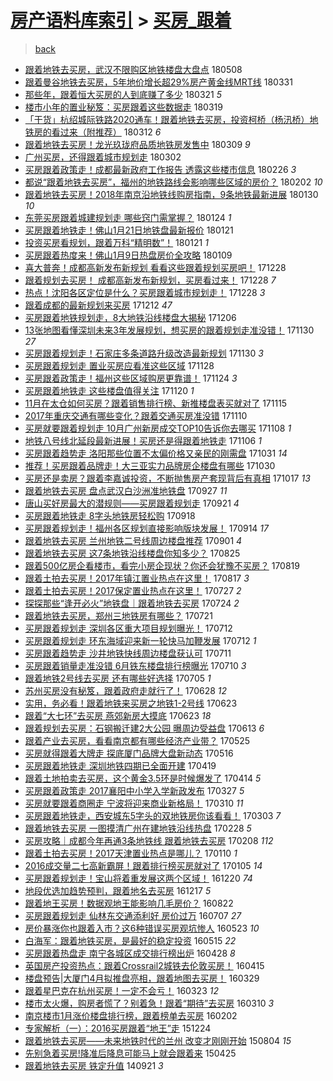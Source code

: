[房产语料库索引](../../README.md)  > [买房_跟着](买房_跟着.md)
====
> [back](../README.md)

- [跟着地铁去买房，武汉不限购区地铁楼盘大盘点](http://jkwz.applinzi.com/ittc/7100694154789258251.html#%E8%B7%9F%E7%9D%80%E5%9C%B0%E9%93%81%E5%8E%BB%E4%B9%B0%E6%88%BF%EF%BC%8C%E6%AD%A6%E6%B1%89%E4%B8%8D%E9%99%90%E8%B4%AD%E5%8C%BA%E5%9C%B0%E9%93%81%E6%A5%BC%E7%9B%98%E5%A4%A7%E7%9B%98%E7%82%B9) 180508  
- [跟着曼谷地铁去买房，5年地价增长超29%房产黄金线MRT线](http://jkwz.applinzi.com/ittc/7086599560522892305.html#%E8%B7%9F%E7%9D%80%E6%9B%BC%E8%B0%B7%E5%9C%B0%E9%93%81%E5%8E%BB%E4%B9%B0%E6%88%BF%EF%BC%8C5%E5%B9%B4%E5%9C%B0%E4%BB%B7%E5%A2%9E%E9%95%BF%E8%B6%8529%25%E6%88%BF%E4%BA%A7%E9%BB%84%E9%87%91%E7%BA%BFMRT%E7%BA%BF) 180331  
- [那些年，跟着恒大买房的人到底赚了多少](http://jkwz.applinzi.com/ittc/7082924010201678865.html#%E9%82%A3%E4%BA%9B%E5%B9%B4%EF%BC%8C%E8%B7%9F%E7%9D%80%E6%81%92%E5%A4%A7%E4%B9%B0%E6%88%BF%E7%9A%84%E4%BA%BA%E5%88%B0%E5%BA%95%E8%B5%9A%E4%BA%86%E5%A4%9A%E5%B0%91) 180321 *5* 
- [楼市小年的置业秘笈：买房跟着这些数据走](http://jkwz.applinzi.com/ittc/7082282463009440785.html#%E6%A5%BC%E5%B8%82%E5%B0%8F%E5%B9%B4%E7%9A%84%E7%BD%AE%E4%B8%9A%E7%A7%98%E7%AC%88%EF%BC%9A%E4%B9%B0%E6%88%BF%E8%B7%9F%E7%9D%80%E8%BF%99%E4%BA%9B%E6%95%B0%E6%8D%AE%E8%B5%B0) 180319  
- [「干货」杭绍城际铁路2020通车！跟着地铁去买房，投资柯桥（杨汛桥）地铁房的看过来（附推荐）](http://jkwz.applinzi.com/ittc/7079642471938393098.html#%E3%80%8C%E5%B9%B2%E8%B4%A7%E3%80%8D%E6%9D%AD%E7%BB%8D%E5%9F%8E%E9%99%85%E9%93%81%E8%B7%AF2020%E9%80%9A%E8%BD%A6%EF%BC%81%E8%B7%9F%E7%9D%80%E5%9C%B0%E9%93%81%E5%8E%BB%E4%B9%B0%E6%88%BF%EF%BC%8C%E6%8A%95%E8%B5%84%E6%9F%AF%E6%A1%A5%EF%BC%88%E6%9D%A8%E6%B1%9B%E6%A1%A5%EF%BC%89%E5%9C%B0%E9%93%81%E6%88%BF%E7%9A%84%E7%9C%8B%E8%BF%87%E6%9D%A5%EF%BC%88%E9%99%84%E6%8E%A8%E8%8D%90%EF%BC%89) 180312 *6* 
- [跟着地铁去买房！龙光玖珑府品质地铁房发售中](http://jkwz.applinzi.com/ittc/7078536623711323152.html#%E8%B7%9F%E7%9D%80%E5%9C%B0%E9%93%81%E5%8E%BB%E4%B9%B0%E6%88%BF%EF%BC%81%E9%BE%99%E5%85%89%E7%8E%96%E7%8F%91%E5%BA%9C%E5%93%81%E8%B4%A8%E5%9C%B0%E9%93%81%E6%88%BF%E5%8F%91%E5%94%AE%E4%B8%AD) 180309 *9* 
- [广州买房，还得跟着城市规划走](http://jkwz.applinzi.com/ittc/7075806209460667408.html#%E5%B9%BF%E5%B7%9E%E4%B9%B0%E6%88%BF%EF%BC%8C%E8%BF%98%E5%BE%97%E8%B7%9F%E7%9D%80%E5%9F%8E%E5%B8%82%E8%A7%84%E5%88%92%E8%B5%B0) 180302  
- [买房跟着政策走！成都最新政府工作报告 透露这些楼市信息](http://jkwz.applinzi.com/ittc/7074315178735043591.html#%E4%B9%B0%E6%88%BF%E8%B7%9F%E7%9D%80%E6%94%BF%E7%AD%96%E8%B5%B0%EF%BC%81%E6%88%90%E9%83%BD%E6%9C%80%E6%96%B0%E6%94%BF%E5%BA%9C%E5%B7%A5%E4%BD%9C%E6%8A%A5%E5%91%8A+%E9%80%8F%E9%9C%B2%E8%BF%99%E4%BA%9B%E6%A5%BC%E5%B8%82%E4%BF%A1%E6%81%AF) 180226 *3* 
- [都说“跟着地铁去买房”，福州的地铁路线会影响哪些区域的房价？](http://jkwz.applinzi.com/ittc/7065553990626837520.html#%E9%83%BD%E8%AF%B4%E2%80%9C%E8%B7%9F%E7%9D%80%E5%9C%B0%E9%93%81%E5%8E%BB%E4%B9%B0%E6%88%BF%E2%80%9D%EF%BC%8C%E7%A6%8F%E5%B7%9E%E7%9A%84%E5%9C%B0%E9%93%81%E8%B7%AF%E7%BA%BF%E4%BC%9A%E5%BD%B1%E5%93%8D%E5%93%AA%E4%BA%9B%E5%8C%BA%E5%9F%9F%E7%9A%84%E6%88%BF%E4%BB%B7%EF%BC%9F) 180202 *10* 
- [跟着地铁去买房！2018年南京沿地铁线购房指南，9条地铁最新进展](http://jkwz.applinzi.com/ittc/7064277006944830470.html#%E8%B7%9F%E7%9D%80%E5%9C%B0%E9%93%81%E5%8E%BB%E4%B9%B0%E6%88%BF%EF%BC%812018%E5%B9%B4%E5%8D%97%E4%BA%AC%E6%B2%BF%E5%9C%B0%E9%93%81%E7%BA%BF%E8%B4%AD%E6%88%BF%E6%8C%87%E5%8D%97%EF%BC%8C9%E6%9D%A1%E5%9C%B0%E9%93%81%E6%9C%80%E6%96%B0%E8%BF%9B%E5%B1%95) 180130 *10* 
- [东莞买房跟着城建规划走 哪些窍门需掌握？](http://jkwz.applinzi.com/ittc/7062174384301540369.html#%E4%B8%9C%E8%8E%9E%E4%B9%B0%E6%88%BF%E8%B7%9F%E7%9D%80%E5%9F%8E%E5%BB%BA%E8%A7%84%E5%88%92%E8%B5%B0+%E5%93%AA%E4%BA%9B%E7%AA%8D%E9%97%A8%E9%9C%80%E6%8E%8C%E6%8F%A1%EF%BC%9F) 180124 *1* 
- [买房跟着地铁走！佛山1月21日地铁盘最新报价](http://jkwz.applinzi.com/ittc/7060950107938096139.html#%E4%B9%B0%E6%88%BF%E8%B7%9F%E7%9D%80%E5%9C%B0%E9%93%81%E8%B5%B0%EF%BC%81%E4%BD%9B%E5%B1%B11%E6%9C%8821%E6%97%A5%E5%9C%B0%E9%93%81%E7%9B%98%E6%9C%80%E6%96%B0%E6%8A%A5%E4%BB%B7) 180121  
- [投资买房看规划，跟着万科“精明数”！](http://jkwz.applinzi.com/ittc/7060768814377993233.html#%E6%8A%95%E8%B5%84%E4%B9%B0%E6%88%BF%E7%9C%8B%E8%A7%84%E5%88%92%EF%BC%8C%E8%B7%9F%E7%9D%80%E4%B8%87%E7%A7%91%E2%80%9C%E7%B2%BE%E6%98%8E%E6%95%B0%E2%80%9D%EF%BC%81) 180121 *1* 
- [买房跟着热度来！佛山1月9日热盘房价全攻略](http://jkwz.applinzi.com/ittc/7056496059507803143.html#%E4%B9%B0%E6%88%BF%E8%B7%9F%E7%9D%80%E7%83%AD%E5%BA%A6%E6%9D%A5%EF%BC%81%E4%BD%9B%E5%B1%B11%E6%9C%889%E6%97%A5%E7%83%AD%E7%9B%98%E6%88%BF%E4%BB%B7%E5%85%A8%E6%94%BB%E7%95%A5) 180109  
- [喜大普奔！成都高新发布新规划 看看这些跟着规划买房吧！](http://jkwz.applinzi.com/ittc/7052087170632778768.html#%E5%96%9C%E5%A4%A7%E6%99%AE%E5%A5%94%EF%BC%81%E6%88%90%E9%83%BD%E9%AB%98%E6%96%B0%E5%8F%91%E5%B8%83%E6%96%B0%E8%A7%84%E5%88%92+%E7%9C%8B%E7%9C%8B%E8%BF%99%E4%BA%9B%E8%B7%9F%E7%9D%80%E8%A7%84%E5%88%92%E4%B9%B0%E6%88%BF%E5%90%A7%EF%BC%81) 171228  
- [跟着规划去买房！  成都高新发布新规划，买房看过来！](http://jkwz.applinzi.com/ittc/7052072982787130385.html#%E8%B7%9F%E7%9D%80%E8%A7%84%E5%88%92%E5%8E%BB%E4%B9%B0%E6%88%BF%EF%BC%81++%E6%88%90%E9%83%BD%E9%AB%98%E6%96%B0%E5%8F%91%E5%B8%83%E6%96%B0%E8%A7%84%E5%88%92%EF%BC%8C%E4%B9%B0%E6%88%BF%E7%9C%8B%E8%BF%87%E6%9D%A5%EF%BC%81) 171228 *7* 
- [热点！沈阳各区定位是什么？买房跟着城市规划走！](http://jkwz.applinzi.com/ittc/7052051112469726225.html#%E7%83%AD%E7%82%B9%EF%BC%81%E6%B2%88%E9%98%B3%E5%90%84%E5%8C%BA%E5%AE%9A%E4%BD%8D%E6%98%AF%E4%BB%80%E4%B9%88%EF%BC%9F%E4%B9%B0%E6%88%BF%E8%B7%9F%E7%9D%80%E5%9F%8E%E5%B8%82%E8%A7%84%E5%88%92%E8%B5%B0%EF%BC%81) 171228 *3* 
- [跟着成都的最新规划来买房](http://jkwz.applinzi.com/ittc/7046153833502213137.html#%E8%B7%9F%E7%9D%80%E6%88%90%E9%83%BD%E7%9A%84%E6%9C%80%E6%96%B0%E8%A7%84%E5%88%92%E6%9D%A5%E4%B9%B0%E6%88%BF) 171212 *47* 
- [买房跟着地铁规划走，8大地铁沿线楼盘大揭秘](http://jkwz.applinzi.com/ittc/7043907324446508049.html#%E4%B9%B0%E6%88%BF%E8%B7%9F%E7%9D%80%E5%9C%B0%E9%93%81%E8%A7%84%E5%88%92%E8%B5%B0%EF%BC%8C8%E5%A4%A7%E5%9C%B0%E9%93%81%E6%B2%BF%E7%BA%BF%E6%A5%BC%E7%9B%98%E5%A4%A7%E6%8F%AD%E7%A7%98) 171206  
- [13张地图看懂深圳未来3年发展规划，想买房的跟着规划走准没错！](http://jkwz.applinzi.com/ittc/7041805757337568273.html#13%E5%BC%A0%E5%9C%B0%E5%9B%BE%E7%9C%8B%E6%87%82%E6%B7%B1%E5%9C%B3%E6%9C%AA%E6%9D%A53%E5%B9%B4%E5%8F%91%E5%B1%95%E8%A7%84%E5%88%92%EF%BC%8C%E6%83%B3%E4%B9%B0%E6%88%BF%E7%9A%84%E8%B7%9F%E7%9D%80%E8%A7%84%E5%88%92%E8%B5%B0%E5%87%86%E6%B2%A1%E9%94%99%EF%BC%81) 171130 *27* 
- [买房跟着规划走！石家庄多条道路升级改造最新规划](http://jkwz.applinzi.com/ittc/7041628067288581136.html#%E4%B9%B0%E6%88%BF%E8%B7%9F%E7%9D%80%E8%A7%84%E5%88%92%E8%B5%B0%EF%BC%81%E7%9F%B3%E5%AE%B6%E5%BA%84%E5%A4%9A%E6%9D%A1%E9%81%93%E8%B7%AF%E5%8D%87%E7%BA%A7%E6%94%B9%E9%80%A0%E6%9C%80%E6%96%B0%E8%A7%84%E5%88%92) 171130 *3* 
- [买房跟着规划走 置业买房应看准这些区域](http://jkwz.applinzi.com/ittc/7040933049284428817.html#%E4%B9%B0%E6%88%BF%E8%B7%9F%E7%9D%80%E8%A7%84%E5%88%92%E8%B5%B0+%E7%BD%AE%E4%B8%9A%E4%B9%B0%E6%88%BF%E5%BA%94%E7%9C%8B%E5%87%86%E8%BF%99%E4%BA%9B%E5%8C%BA%E5%9F%9F) 171128  
- [买房跟着政策走！福州这些区域购房更靠谱！](http://jkwz.applinzi.com/ittc/7039546176259490833.html#%E4%B9%B0%E6%88%BF%E8%B7%9F%E7%9D%80%E6%94%BF%E7%AD%96%E8%B5%B0%EF%BC%81%E7%A6%8F%E5%B7%9E%E8%BF%99%E4%BA%9B%E5%8C%BA%E5%9F%9F%E8%B4%AD%E6%88%BF%E6%9B%B4%E9%9D%A0%E8%B0%B1%EF%BC%81) 171124 *3* 
- [买房跟着地铁走 这些楼盘值得关注](http://jkwz.applinzi.com/ittc/7037971174292718609.html#%E4%B9%B0%E6%88%BF%E8%B7%9F%E7%9D%80%E5%9C%B0%E9%93%81%E8%B5%B0+%E8%BF%99%E4%BA%9B%E6%A5%BC%E7%9B%98%E5%80%BC%E5%BE%97%E5%85%B3%E6%B3%A8) 171120 *1* 
- [11月在太仓如何买房？跟着销售排行榜、新推楼盘表买就对了](http://jkwz.applinzi.com/ittc/7036175793007363088.html#11%E6%9C%88%E5%9C%A8%E5%A4%AA%E4%BB%93%E5%A6%82%E4%BD%95%E4%B9%B0%E6%88%BF%EF%BC%9F%E8%B7%9F%E7%9D%80%E9%94%80%E5%94%AE%E6%8E%92%E8%A1%8C%E6%A6%9C%E3%80%81%E6%96%B0%E6%8E%A8%E6%A5%BC%E7%9B%98%E8%A1%A8%E4%B9%B0%E5%B0%B1%E5%AF%B9%E4%BA%86) 171115  
- [2017年重庆交通有哪些变化？跟着交通买房准没错](http://jkwz.applinzi.com/ittc/7034346454850733073.html#2017%E5%B9%B4%E9%87%8D%E5%BA%86%E4%BA%A4%E9%80%9A%E6%9C%89%E5%93%AA%E4%BA%9B%E5%8F%98%E5%8C%96%EF%BC%9F%E8%B7%9F%E7%9D%80%E4%BA%A4%E9%80%9A%E4%B9%B0%E6%88%BF%E5%87%86%E6%B2%A1%E9%94%99) 171110  
- [买房就要跟着规划走 10月广州新房成交TOP10告诉你去哪买](http://jkwz.applinzi.com/ittc/7033592287370675216.html#%E4%B9%B0%E6%88%BF%E5%B0%B1%E8%A6%81%E8%B7%9F%E7%9D%80%E8%A7%84%E5%88%92%E8%B5%B0+10%E6%9C%88%E5%B9%BF%E5%B7%9E%E6%96%B0%E6%88%BF%E6%88%90%E4%BA%A4TOP10%E5%91%8A%E8%AF%89%E4%BD%A0%E5%8E%BB%E5%93%AA%E4%B9%B0) 171108 *1* 
- [地铁八号线北延段最新进展！买房还是得跟着地铁走](http://jkwz.applinzi.com/ittc/7032724949305918480.html#%E5%9C%B0%E9%93%81%E5%85%AB%E5%8F%B7%E7%BA%BF%E5%8C%97%E5%BB%B6%E6%AE%B5%E6%9C%80%E6%96%B0%E8%BF%9B%E5%B1%95%EF%BC%81%E4%B9%B0%E6%88%BF%E8%BF%98%E6%98%AF%E5%BE%97%E8%B7%9F%E7%9D%80%E5%9C%B0%E9%93%81%E8%B5%B0) 171106 *1* 
- [买房跟着趋势走 洛阳那些位置不太偏价格又亲民的刚需盘](http://jkwz.applinzi.com/ittc/7030660266931520529.html#%E4%B9%B0%E6%88%BF%E8%B7%9F%E7%9D%80%E8%B6%8B%E5%8A%BF%E8%B5%B0+%E6%B4%9B%E9%98%B3%E9%82%A3%E4%BA%9B%E4%BD%8D%E7%BD%AE%E4%B8%8D%E5%A4%AA%E5%81%8F%E4%BB%B7%E6%A0%BC%E5%8F%88%E4%BA%B2%E6%B0%91%E7%9A%84%E5%88%9A%E9%9C%80%E7%9B%98) 171031 *14* 
- [推荐！买房跟着品牌走！大三亚实力品牌房企楼盘有哪些](http://jkwz.applinzi.com/ittc/7030196035757016080.html#%E6%8E%A8%E8%8D%90%EF%BC%81%E4%B9%B0%E6%88%BF%E8%B7%9F%E7%9D%80%E5%93%81%E7%89%8C%E8%B5%B0%EF%BC%81%E5%A4%A7%E4%B8%89%E4%BA%9A%E5%AE%9E%E5%8A%9B%E5%93%81%E7%89%8C%E6%88%BF%E4%BC%81%E6%A5%BC%E7%9B%98%E6%9C%89%E5%93%AA%E4%BA%9B) 171030  
- [买房还是卖房？跟着李嘉诚投资，不断抛售房产套现背后有真相](http://jkwz.applinzi.com/ittc/7025341205142045713.html#%E4%B9%B0%E6%88%BF%E8%BF%98%E6%98%AF%E5%8D%96%E6%88%BF%EF%BC%9F%E8%B7%9F%E7%9D%80%E6%9D%8E%E5%98%89%E8%AF%9A%E6%8A%95%E8%B5%84%EF%BC%8C%E4%B8%8D%E6%96%AD%E6%8A%9B%E5%94%AE%E6%88%BF%E4%BA%A7%E5%A5%97%E7%8E%B0%E8%83%8C%E5%90%8E%E6%9C%89%E7%9C%9F%E7%9B%B8) 171017 *13* 
- [跟着地铁去买房 盘点武汉白沙洲准地铁盘](http://jkwz.applinzi.com/ittc/7017892350314152977.html#%E8%B7%9F%E7%9D%80%E5%9C%B0%E9%93%81%E5%8E%BB%E4%B9%B0%E6%88%BF+%E7%9B%98%E7%82%B9%E6%AD%A6%E6%B1%89%E7%99%BD%E6%B2%99%E6%B4%B2%E5%87%86%E5%9C%B0%E9%93%81%E7%9B%98) 170927 *11* 
- [唐山买好房最大的潜规则——买房跟着规划走](http://jkwz.applinzi.com/ittc/7015542791176979472.html#%E5%94%90%E5%B1%B1%E4%B9%B0%E5%A5%BD%E6%88%BF%E6%9C%80%E5%A4%A7%E7%9A%84%E6%BD%9C%E8%A7%84%E5%88%99%E2%80%94%E2%80%94%E4%B9%B0%E6%88%BF%E8%B7%9F%E7%9D%80%E8%A7%84%E5%88%92%E8%B5%B0) 170921 *4* 
- [买房跟着地铁走 8字头地铁房轻松购](http://jkwz.applinzi.com/ittc/7014429399552885777.html#%E4%B9%B0%E6%88%BF%E8%B7%9F%E7%9D%80%E5%9C%B0%E9%93%81%E8%B5%B0+8%E5%AD%97%E5%A4%B4%E5%9C%B0%E9%93%81%E6%88%BF%E8%BD%BB%E6%9D%BE%E8%B4%AD) 170918  
- [买房跟着规划走！福州各区规划直接影响版块发展！](http://jkwz.applinzi.com/ittc/7013223947615863824.html#%E4%B9%B0%E6%88%BF%E8%B7%9F%E7%9D%80%E8%A7%84%E5%88%92%E8%B5%B0%EF%BC%81%E7%A6%8F%E5%B7%9E%E5%90%84%E5%8C%BA%E8%A7%84%E5%88%92%E7%9B%B4%E6%8E%A5%E5%BD%B1%E5%93%8D%E7%89%88%E5%9D%97%E5%8F%91%E5%B1%95%EF%BC%81) 170914 *17* 
- [跟着地铁去买房 兰州地铁二号线周边楼盘推荐](http://jkwz.applinzi.com/ittc/7008270731811750929.html#%E8%B7%9F%E7%9D%80%E5%9C%B0%E9%93%81%E5%8E%BB%E4%B9%B0%E6%88%BF+%E5%85%B0%E5%B7%9E%E5%9C%B0%E9%93%81%E4%BA%8C%E5%8F%B7%E7%BA%BF%E5%91%A8%E8%BE%B9%E6%A5%BC%E7%9B%98%E6%8E%A8%E8%8D%90) 170901 *4* 
- [跟着地铁去买房 这7条地铁沿线楼盘你知多少？](http://jkwz.applinzi.com/ittc/7005842571035935760.html#%E8%B7%9F%E7%9D%80%E5%9C%B0%E9%93%81%E5%8E%BB%E4%B9%B0%E6%88%BF+%E8%BF%997%E6%9D%A1%E5%9C%B0%E9%93%81%E6%B2%BF%E7%BA%BF%E6%A5%BC%E7%9B%98%E4%BD%A0%E7%9F%A5%E5%A4%9A%E5%B0%91%EF%BC%9F) 170825  
- [跟着500亿房企看楼市，看完小房企现状？你还会犹豫不买房？](http://jkwz.applinzi.com/ittc/7003655919786001424.html#%E8%B7%9F%E7%9D%80500%E4%BA%BF%E6%88%BF%E4%BC%81%E7%9C%8B%E6%A5%BC%E5%B8%82%EF%BC%8C%E7%9C%8B%E5%AE%8C%E5%B0%8F%E6%88%BF%E4%BC%81%E7%8E%B0%E7%8A%B6%EF%BC%9F%E4%BD%A0%E8%BF%98%E4%BC%9A%E7%8A%B9%E8%B1%AB%E4%B8%8D%E4%B9%B0%E6%88%BF%EF%BC%9F) 170819  
- [跟着土拍去买房！2017年镇江置业热点在这里！](http://jkwz.applinzi.com/ittc/7002824520141112337.html#%E8%B7%9F%E7%9D%80%E5%9C%9F%E6%8B%8D%E5%8E%BB%E4%B9%B0%E6%88%BF%EF%BC%812017%E5%B9%B4%E9%95%87%E6%B1%9F%E7%BD%AE%E4%B8%9A%E7%83%AD%E7%82%B9%E5%9C%A8%E8%BF%99%E9%87%8C%EF%BC%81) 170817 *3* 
- [跟着土拍去买房！2017保定置业热点在这里！](http://jkwz.applinzi.com/ittc/6994846349647152144.html#%E8%B7%9F%E7%9D%80%E5%9C%9F%E6%8B%8D%E5%8E%BB%E4%B9%B0%E6%88%BF%EF%BC%812017%E4%BF%9D%E5%AE%9A%E7%BD%AE%E4%B8%9A%E7%83%AD%E7%82%B9%E5%9C%A8%E8%BF%99%E9%87%8C%EF%BC%81) 170727 *2* 
- [探探那些“逢开必火”地铁盘｜跟着地铁去买房](http://jkwz.applinzi.com/ittc/6993977554133058576.html#%E6%8E%A2%E6%8E%A2%E9%82%A3%E4%BA%9B%E2%80%9C%E9%80%A2%E5%BC%80%E5%BF%85%E7%81%AB%E2%80%9D%E5%9C%B0%E9%93%81%E7%9B%98%EF%BD%9C%E8%B7%9F%E7%9D%80%E5%9C%B0%E9%93%81%E5%8E%BB%E4%B9%B0%E6%88%BF) 170724 *2* 
- [跟着地铁去买房，郑州三地铁房有哪些？](http://jkwz.applinzi.com/ittc/6992828990350689297.html#%E8%B7%9F%E7%9D%80%E5%9C%B0%E9%93%81%E5%8E%BB%E4%B9%B0%E6%88%BF%EF%BC%8C%E9%83%91%E5%B7%9E%E4%B8%89%E5%9C%B0%E9%93%81%E6%88%BF%E6%9C%89%E5%93%AA%E4%BA%9B%EF%BC%9F) 170721  
- [买房跟着规划走 深圳各区重大项目规划曝光！](http://jkwz.applinzi.com/ittc/6989458005257880592.html#%E4%B9%B0%E6%88%BF%E8%B7%9F%E7%9D%80%E8%A7%84%E5%88%92%E8%B5%B0+%E6%B7%B1%E5%9C%B3%E5%90%84%E5%8C%BA%E9%87%8D%E5%A4%A7%E9%A1%B9%E7%9B%AE%E8%A7%84%E5%88%92%E6%9B%9D%E5%85%89%EF%BC%81) 170712  
- [买房跟着规划走 环东海域迎来新一轮快马加鞭发展](http://jkwz.applinzi.com/ittc/6989195811018507280.html#%E4%B9%B0%E6%88%BF%E8%B7%9F%E7%9D%80%E8%A7%84%E5%88%92%E8%B5%B0+%E7%8E%AF%E4%B8%9C%E6%B5%B7%E5%9F%9F%E8%BF%8E%E6%9D%A5%E6%96%B0%E4%B8%80%E8%BD%AE%E5%BF%AB%E9%A9%AC%E5%8A%A0%E9%9E%AD%E5%8F%91%E5%B1%95) 170712 *1* 
- [买房跟着趋势走 沙井地铁快线周边楼盘获认可](http://jkwz.applinzi.com/ittc/6989140994673886225.html#%E4%B9%B0%E6%88%BF%E8%B7%9F%E7%9D%80%E8%B6%8B%E5%8A%BF%E8%B5%B0+%E6%B2%99%E4%BA%95%E5%9C%B0%E9%93%81%E5%BF%AB%E7%BA%BF%E5%91%A8%E8%BE%B9%E6%A5%BC%E7%9B%98%E8%8E%B7%E8%AE%A4%E5%8F%AF) 170711  
- [买房跟着销量走准没错 6月铁东楼盘排行榜曝光](http://jkwz.applinzi.com/ittc/6988663330313880593.html#%E4%B9%B0%E6%88%BF%E8%B7%9F%E7%9D%80%E9%94%80%E9%87%8F%E8%B5%B0%E5%87%86%E6%B2%A1%E9%94%99+6%E6%9C%88%E9%93%81%E4%B8%9C%E6%A5%BC%E7%9B%98%E6%8E%92%E8%A1%8C%E6%A6%9C%E6%9B%9D%E5%85%89) 170710 *3* 
- [跟着地铁2号线去买房 还有哪些好选择](http://jkwz.applinzi.com/ittc/6986825846403630096.html#%E8%B7%9F%E7%9D%80%E5%9C%B0%E9%93%812%E5%8F%B7%E7%BA%BF%E5%8E%BB%E4%B9%B0%E6%88%BF+%E8%BF%98%E6%9C%89%E5%93%AA%E4%BA%9B%E5%A5%BD%E9%80%89%E6%8B%A9) 170705 *1* 
- [苏州买房没有秘笈，跟着政府走就行了！](http://jkwz.applinzi.com/ittc/6984276279913088004.html#%E8%8B%8F%E5%B7%9E%E4%B9%B0%E6%88%BF%E6%B2%A1%E6%9C%89%E7%A7%98%E7%AC%88%EF%BC%8C%E8%B7%9F%E7%9D%80%E6%94%BF%E5%BA%9C%E8%B5%B0%E5%B0%B1%E8%A1%8C%E4%BA%86%EF%BC%81) 170628 *12* 
- [实用，务必看！跟着地铁来买房之地铁1-2号线](http://jkwz.applinzi.com/ittc/6982267889108124677.html#%E5%AE%9E%E7%94%A8%EF%BC%8C%E5%8A%A1%E5%BF%85%E7%9C%8B%EF%BC%81%E8%B7%9F%E7%9D%80%E5%9C%B0%E9%93%81%E6%9D%A5%E4%B9%B0%E6%88%BF%E4%B9%8B%E5%9C%B0%E9%93%811-2%E5%8F%B7%E7%BA%BF) 170623  
- [跟着“大七环”去买房 燕郊新房大摸底](http://jkwz.applinzi.com/ittc/6982252494674461700.html#%E8%B7%9F%E7%9D%80%E2%80%9C%E5%A4%A7%E4%B8%83%E7%8E%AF%E2%80%9D%E5%8E%BB%E4%B9%B0%E6%88%BF+%E7%87%95%E9%83%8A%E6%96%B0%E6%88%BF%E5%A4%A7%E6%91%B8%E5%BA%95) 170623 *18* 
- [跟着规划去买房：石钢搬迁建2大公园 曝周边受益盘](http://jkwz.applinzi.com/ittc/6978721855551570949.html#%E8%B7%9F%E7%9D%80%E8%A7%84%E5%88%92%E5%8E%BB%E4%B9%B0%E6%88%BF%EF%BC%9A%E7%9F%B3%E9%92%A2%E6%90%AC%E8%BF%81%E5%BB%BA2%E5%A4%A7%E5%85%AC%E5%9B%AD+%E6%9B%9D%E5%91%A8%E8%BE%B9%E5%8F%97%E7%9B%8A%E7%9B%98) 170613 *6* 
- [跟着产业去买房，看看南京都有哪些经济产业带？](http://jkwz.applinzi.com/ittc/6971660096009405444.html#%E8%B7%9F%E7%9D%80%E4%BA%A7%E4%B8%9A%E5%8E%BB%E4%B9%B0%E6%88%BF%EF%BC%8C%E7%9C%8B%E7%9C%8B%E5%8D%97%E4%BA%AC%E9%83%BD%E6%9C%89%E5%93%AA%E4%BA%9B%E7%BB%8F%E6%B5%8E%E4%BA%A7%E4%B8%9A%E5%B8%A6%EF%BC%9F) 170525  
- [买房就得跟着大牌走 探底厦门品牌大盘新动态](http://jkwz.applinzi.com/ittc/6968043730543051781.html#%E4%B9%B0%E6%88%BF%E5%B0%B1%E5%BE%97%E8%B7%9F%E7%9D%80%E5%A4%A7%E7%89%8C%E8%B5%B0+%E6%8E%A2%E5%BA%95%E5%8E%A6%E9%97%A8%E5%93%81%E7%89%8C%E5%A4%A7%E7%9B%98%E6%96%B0%E5%8A%A8%E6%80%81) 170516  
- [买房跟着地铁走 深圳地铁四期已全面开建](http://jkwz.applinzi.com/ittc/6958305585220027397.html#%E4%B9%B0%E6%88%BF%E8%B7%9F%E7%9D%80%E5%9C%B0%E9%93%81%E8%B5%B0+%E6%B7%B1%E5%9C%B3%E5%9C%B0%E9%93%81%E5%9B%9B%E6%9C%9F%E5%B7%B2%E5%85%A8%E9%9D%A2%E5%BC%80%E5%BB%BA) 170419  
- [跟着土地拍卖去买房，这个黄金3.5环是时候爆发了](http://jkwz.applinzi.com/ittc/6956470126055523332.html#%E8%B7%9F%E7%9D%80%E5%9C%9F%E5%9C%B0%E6%8B%8D%E5%8D%96%E5%8E%BB%E4%B9%B0%E6%88%BF%EF%BC%8C%E8%BF%99%E4%B8%AA%E9%BB%84%E9%87%913.5%E7%8E%AF%E6%98%AF%E6%97%B6%E5%80%99%E7%88%86%E5%8F%91%E4%BA%86) 170414 *5* 
- [买房跟着政策走 2017襄阳中小学入学新政发布](http://jkwz.applinzi.com/ittc/6949750819992896517.html#%E4%B9%B0%E6%88%BF%E8%B7%9F%E7%9D%80%E6%94%BF%E7%AD%96%E8%B5%B0+2017%E8%A5%84%E9%98%B3%E4%B8%AD%E5%B0%8F%E5%AD%A6%E5%85%A5%E5%AD%A6%E6%96%B0%E6%94%BF%E5%8F%91%E5%B8%83) 170327 *5* 
- [买房就要跟着商圈走 宁波将迎来商业新格局！](http://jkwz.applinzi.com/ittc/6943384939956536325.html#%E4%B9%B0%E6%88%BF%E5%B0%B1%E8%A6%81%E8%B7%9F%E7%9D%80%E5%95%86%E5%9C%88%E8%B5%B0+%E5%AE%81%E6%B3%A2%E5%B0%86%E8%BF%8E%E6%9D%A5%E5%95%86%E4%B8%9A%E6%96%B0%E6%A0%BC%E5%B1%80%EF%BC%81) 170310 *11* 
- [买房跟着地铁走，西安城东5字头的双地铁房你该看看！](http://jkwz.applinzi.com/ittc/6940742076651275269.html#%E4%B9%B0%E6%88%BF%E8%B7%9F%E7%9D%80%E5%9C%B0%E9%93%81%E8%B5%B0%EF%BC%8C%E8%A5%BF%E5%AE%89%E5%9F%8E%E4%B8%9C5%E5%AD%97%E5%A4%B4%E7%9A%84%E5%8F%8C%E5%9C%B0%E9%93%81%E6%88%BF%E4%BD%A0%E8%AF%A5%E7%9C%8B%E7%9C%8B%EF%BC%81) 170303 *7* 
- [跟着地铁去买房 一图摸清广州在建地铁沿线热盘](http://jkwz.applinzi.com/ittc/6939732261380555780.html#%E8%B7%9F%E7%9D%80%E5%9C%B0%E9%93%81%E5%8E%BB%E4%B9%B0%E6%88%BF+%E4%B8%80%E5%9B%BE%E6%91%B8%E6%B8%85%E5%B9%BF%E5%B7%9E%E5%9C%A8%E5%BB%BA%E5%9C%B0%E9%93%81%E6%B2%BF%E7%BA%BF%E7%83%AD%E7%9B%98) 170228 *5* 
- [买房攻略｜成都今年再通3条地铁线 跟着地铁去买房](http://jkwz.applinzi.com/ittc/6932208265193849861.html#%E4%B9%B0%E6%88%BF%E6%94%BB%E7%95%A5%EF%BD%9C%E6%88%90%E9%83%BD%E4%BB%8A%E5%B9%B4%E5%86%8D%E9%80%9A3%E6%9D%A1%E5%9C%B0%E9%93%81%E7%BA%BF+%E8%B7%9F%E7%9D%80%E5%9C%B0%E9%93%81%E5%8E%BB%E4%B9%B0%E6%88%BF) 170208 *112* 
- [跟着土拍去买房！2017天津置业热点是哪儿？](http://jkwz.applinzi.com/ittc/6921439532884165637.html#%E8%B7%9F%E7%9D%80%E5%9C%9F%E6%8B%8D%E5%8E%BB%E4%B9%B0%E6%88%BF%EF%BC%812017%E5%A4%A9%E6%B4%A5%E7%BD%AE%E4%B8%9A%E7%83%AD%E7%82%B9%E6%98%AF%E5%93%AA%E5%84%BF%EF%BC%9F) 170110 *1* 
- [2016成交量二七高新霸屏！跟着排行榜买房就对了](http://jkwz.applinzi.com/ittc/6919697539623552005.html#2016%E6%88%90%E4%BA%A4%E9%87%8F%E4%BA%8C%E4%B8%83%E9%AB%98%E6%96%B0%E9%9C%B8%E5%B1%8F%EF%BC%81%E8%B7%9F%E7%9D%80%E6%8E%92%E8%A1%8C%E6%A6%9C%E4%B9%B0%E6%88%BF%E5%B0%B1%E5%AF%B9%E4%BA%86) 170105 *14* 
- [买房跟着规划走！宝山将着重发展这两个区域！](http://jkwz.applinzi.com/ittc/6913725965351257092.html#%E4%B9%B0%E6%88%BF%E8%B7%9F%E7%9D%80%E8%A7%84%E5%88%92%E8%B5%B0%EF%BC%81%E5%AE%9D%E5%B1%B1%E5%B0%86%E7%9D%80%E9%87%8D%E5%8F%91%E5%B1%95%E8%BF%99%E4%B8%A4%E4%B8%AA%E5%8C%BA%E5%9F%9F%EF%BC%81) 161220 *74* 
- [地段优选加趋势预判，跟着地名去买房](http://jkwz.applinzi.com/ittc/6912556106303144965.html#%E5%9C%B0%E6%AE%B5%E4%BC%98%E9%80%89%E5%8A%A0%E8%B6%8B%E5%8A%BF%E9%A2%84%E5%88%A4%EF%BC%8C%E8%B7%9F%E7%9D%80%E5%9C%B0%E5%90%8D%E5%8E%BB%E4%B9%B0%E6%88%BF) 161217 *5* 
- [跟着地王买房！数据观地王能影响几毛房价？](http://jkwz.applinzi.com/ittc/6869112954787726341.html#%E8%B7%9F%E7%9D%80%E5%9C%B0%E7%8E%8B%E4%B9%B0%E6%88%BF%EF%BC%81%E6%95%B0%E6%8D%AE%E8%A7%82%E5%9C%B0%E7%8E%8B%E8%83%BD%E5%BD%B1%E5%93%8D%E5%87%A0%E6%AF%9B%E6%88%BF%E4%BB%B7%EF%BC%9F) 160822  
- [买房跟着规划走 仙林东交通添利好  房价过万](http://jkwz.applinzi.com/ittc/6852166082005304324.html#%E4%B9%B0%E6%88%BF%E8%B7%9F%E7%9D%80%E8%A7%84%E5%88%92%E8%B5%B0+%E4%BB%99%E6%9E%97%E4%B8%9C%E4%BA%A4%E9%80%9A%E6%B7%BB%E5%88%A9%E5%A5%BD++%E6%88%BF%E4%BB%B7%E8%BF%87%E4%B8%87) 160707 *27* 
- [房价暴涨你也跟着入市？这6种错误买房观坑惨人](http://jkwz.applinzi.com/ittc/6835340442060981252.html#%E6%88%BF%E4%BB%B7%E6%9A%B4%E6%B6%A8%E4%BD%A0%E4%B9%9F%E8%B7%9F%E7%9D%80%E5%85%A5%E5%B8%82%EF%BC%9F%E8%BF%996%E7%A7%8D%E9%94%99%E8%AF%AF%E4%B9%B0%E6%88%BF%E8%A7%82%E5%9D%91%E6%83%A8%E4%BA%BA) 160523 *10* 
- [白海军：跟着地铁买房，是最好的稳定投资](http://jkwz.applinzi.com/ittc/6831037396350927877.html#%E7%99%BD%E6%B5%B7%E5%86%9B%EF%BC%9A%E8%B7%9F%E7%9D%80%E5%9C%B0%E9%93%81%E4%B9%B0%E6%88%BF%EF%BC%8C%E6%98%AF%E6%9C%80%E5%A5%BD%E7%9A%84%E7%A8%B3%E5%AE%9A%E6%8A%95%E8%B5%84) 160515 *22* 
- [买房跟着热盘走 南宁各城区成交排行榜出炉](http://jkwz.applinzi.com/ittc/6826199522887599109.html#%E4%B9%B0%E6%88%BF%E8%B7%9F%E7%9D%80%E7%83%AD%E7%9B%98%E8%B5%B0+%E5%8D%97%E5%AE%81%E5%90%84%E5%9F%8E%E5%8C%BA%E6%88%90%E4%BA%A4%E6%8E%92%E8%A1%8C%E6%A6%9C%E5%87%BA%E7%82%89) 160428 *8* 
- [英国房产投资热点：跟着Crossrail2城铁去伦敦买房！](http://jkwz.applinzi.com/ittc/6821035300541170692.html#%E8%8B%B1%E5%9B%BD%E6%88%BF%E4%BA%A7%E6%8A%95%E8%B5%84%E7%83%AD%E7%82%B9%EF%BC%9A%E8%B7%9F%E7%9D%80Crossrail2%E5%9F%8E%E9%93%81%E5%8E%BB%E4%BC%A6%E6%95%A6%E4%B9%B0%E6%88%BF%EF%BC%81) 160415  
- [楼盘预告|大厦门4月拟推盘亮相，跟着地图去买房！](http://jkwz.applinzi.com/ittc/6814950671132394500.html#%E6%A5%BC%E7%9B%98%E9%A2%84%E5%91%8A%7C%E5%A4%A7%E5%8E%A6%E9%97%A84%E6%9C%88%E6%8B%9F%E6%8E%A8%E7%9B%98%E4%BA%AE%E7%9B%B8%EF%BC%8C%E8%B7%9F%E7%9D%80%E5%9C%B0%E5%9B%BE%E5%8E%BB%E4%B9%B0%E6%88%BF%EF%BC%81) 160329  
- [跟着星巴克在杭州买房！一定不会亏！](http://jkwz.applinzi.com/ittc/6812736328143733764.html#%E8%B7%9F%E7%9D%80%E6%98%9F%E5%B7%B4%E5%85%8B%E5%9C%A8%E6%9D%AD%E5%B7%9E%E4%B9%B0%E6%88%BF%EF%BC%81%E4%B8%80%E5%AE%9A%E4%B8%8D%E4%BC%9A%E4%BA%8F%EF%BC%81) 160323 *12* 
- [楼市太火爆，购房者慌了？别着急！跟着“期待”去买房](http://jkwz.applinzi.com/ittc/6807849151844844549.html#%E6%A5%BC%E5%B8%82%E5%A4%AA%E7%81%AB%E7%88%86%EF%BC%8C%E8%B4%AD%E6%88%BF%E8%80%85%E6%85%8C%E4%BA%86%EF%BC%9F%E5%88%AB%E7%9D%80%E6%80%A5%EF%BC%81%E8%B7%9F%E7%9D%80%E2%80%9C%E6%9C%9F%E5%BE%85%E2%80%9D%E5%8E%BB%E4%B9%B0%E6%88%BF) 160310 *3* 
- [南京楼市1月涨价楼盘排行榜，跟着榜单去买房](http://jkwz.applinzi.com/ittc/6794259946673800197.html#%E5%8D%97%E4%BA%AC%E6%A5%BC%E5%B8%821%E6%9C%88%E6%B6%A8%E4%BB%B7%E6%A5%BC%E7%9B%98%E6%8E%92%E8%A1%8C%E6%A6%9C%EF%BC%8C%E8%B7%9F%E7%9D%80%E6%A6%9C%E5%8D%95%E5%8E%BB%E4%B9%B0%E6%88%BF) 160202  
- [专家解析（一）：2016买房跟着“地王”走](http://jkwz.applinzi.com/ittc/6779367458720973828.html#%E4%B8%93%E5%AE%B6%E8%A7%A3%E6%9E%90%EF%BC%88%E4%B8%80%EF%BC%89%EF%BC%9A2016%E4%B9%B0%E6%88%BF%E8%B7%9F%E7%9D%80%E2%80%9C%E5%9C%B0%E7%8E%8B%E2%80%9D%E8%B5%B0) 151224  
- [跟着地铁去买房——未来地铁时代的兰州 改变才刚刚开始](http://jkwz.applinzi.com/ittc/547650615546956632.html#%E8%B7%9F%E7%9D%80%E5%9C%B0%E9%93%81%E5%8E%BB%E4%B9%B0%E6%88%BF%E2%80%94%E2%80%94%E6%9C%AA%E6%9D%A5%E5%9C%B0%E9%93%81%E6%97%B6%E4%BB%A3%E7%9A%84%E5%85%B0%E5%B7%9E+%E6%94%B9%E5%8F%98%E6%89%8D%E5%88%9A%E5%88%9A%E5%BC%80%E5%A7%8B) 150804 *15* 
- [先别急着买房!降准后降息可能马上就会跟着来](http://jkwz.applinzi.com/ittc/547650611404402318.html#%E5%85%88%E5%88%AB%E6%80%A5%E7%9D%80%E4%B9%B0%E6%88%BF%21%E9%99%8D%E5%87%86%E5%90%8E%E9%99%8D%E6%81%AF%E5%8F%AF%E8%83%BD%E9%A9%AC%E4%B8%8A%E5%B0%B1%E4%BC%9A%E8%B7%9F%E7%9D%80%E6%9D%A5) 150425  
- [跟着地铁去买房 铁定升值](http://jkwz.applinzi.com/ittc/547650611375924167.html#%E8%B7%9F%E7%9D%80%E5%9C%B0%E9%93%81%E5%8E%BB%E4%B9%B0%E6%88%BF+%E9%93%81%E5%AE%9A%E5%8D%87%E5%80%BC) 140921 *3* 
